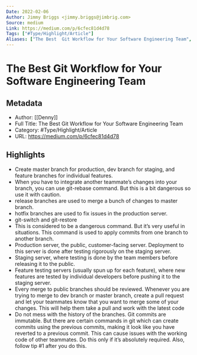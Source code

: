 ```yaml
---
Date: 2022-02-06
Author: Jimmy Briggs <jimmy.briggs@jimbrig.com>
Source: medium
Link: https://medium.com/p/6cfec81d4d78
Tags: ["#Type/Highlight/Article"]
Aliases: ["The Best  Git Workflow for Your Software Engineering Team", "The Best  Git Workflow for Your Software Engineering Team"]
---
```

# The Best  Git Workflow for Your Software Engineering Team

## Metadata
- Author: [[Denny]]
- Full Title: The Best  Git Workflow for Your Software Engineering Team
- Category: #Type/Highlight/Article
- URL: https://medium.com/p/6cfec81d4d78

## Highlights
- Create master branch for production, dev branch for staging, and feature branches for individual features.
- When you have to integrate another teammate’s changes into your branch, you can use git-rebase command. But this is a bit dangerous so use it with caution.
- release branches are used to merge a bunch of changes to master branch.
- hotfix branches are used to fix issues in the production server.
- git-switch and git-restore
- This is considered to be a dangerous command. But it’s very useful in situations. This command is used to apply commits from one branch to another branch.
- Production server, the public, customer-facing server. Deployment to this server is done after testing rigorously on the staging server.
- Staging server, where testing is done by the team members before releasing it to the public.
- Feature testing servers (usually spun up for each feature), where new features are tested by individual developers before pushing it to the staging server.
- Every merge to public branches should be reviewed. Whenever you are trying to merge to dev branch or master branch, create a pull request and let your teammates know that you want to merge some of your changes. This will help them take a pull and work with the latest code
- Do not mess with the history of the branches. Git commits are immutable. But there are certain commands in git which can create commits using the previous commits, making it look like you have reverted to a previous commit. This can cause issues with the working code of other teammates. Do this only if it’s absolutely required. Also, follow tip #1 after you do this.

